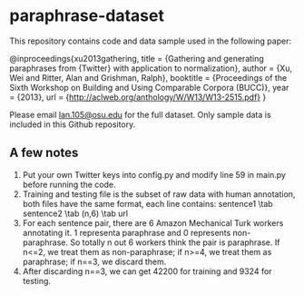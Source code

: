 # paraphrase-dataset
This repository contains code and data sample used in the following paper:

@inproceedings{xu2013gathering,
  title      = {Gathering and generating paraphrases from {Twitter} with application to normalization},
  author     = {Xu, Wei and Ritter, Alan and Grishman, Ralph},
  booktitle  = {Proceedings of the Sixth Workshop on Building and Using Comparable Corpora (BUCC)},
  year       = {2013},
  url        = {http://aclweb.org/anthology/W/W13/W13-2515.pdf}
}   

Please email lan.105@osu.edu for the full dataset. Only sample data is included in this Github repository.

## A few notes
1. Put your own Twitter keys into config.py and modify line 59 in main.py before running the code.
2. Training and testing file is the subset of raw data with human annotation, both files have the same format, each line contains: sentence1 \tab sentence2 \tab (n,6) \tab url
3. For each sentence pair, there are 6 Amazon Mechanical Turk workers annotating it. 1 representa paraphrase and 0 represents non-paraphrase. So totally n out 6 workers think the pair is paraphrase. If n<=2, we treat them as non-paraphrase; if n>=4, we treat them as paraphrase; if n==3, we discard them.
4. After discarding n==3, we can get 42200 for training and 9324 for testing.
